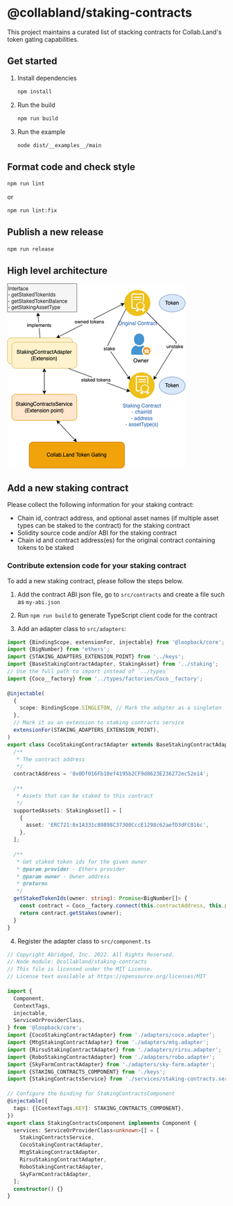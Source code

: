 # @collabland/staking-contracts

This project maintains a curated list of stacking contracts for Collab.Land's token gating capabilities.

## Get started

1. Install dependencies

   ```sh
   npm install
   ```

2. Run the build

   ```sh
   npm run build
   ```

3. Run the example

   ```sh
   node dist/__examples__/main
   ```

## Format code and check style

```sh
npm run lint
```

or

```sh
npm run lint:fix
```

## Publish a new release

```sh
npm run release
```

## High level architecture

![staking-contracts](docs/collabland-staking-contracts.png)

## Add a new staking contract

Please collect the following information for your staking contract:

- Chain id, contract address, and optional asset names (if multiple asset types
  can be staked to the contract) for the staking contract
- Solidity source code and/or ABI for the staking contract
- Chain id and contract address(es) for the original contract containing tokens
  to be staked

### Contribute extension code for your staking contract

To add a new staking contract, please follow the steps below.

1. Add the contract ABI json file, go to `src/contracts` and create a file such
   as `my-abi.json`

2. Run `npm run build` to generate TypeScript client code for the contract

3. Add an adapter class to `src/adapters`:

```ts
import {BindingScope, extensionFor, injectable} from '@loopback/core';
import {BigNumber} from 'ethers';
import {STAKING_ADAPTERS_EXTENSION_POINT} from '../keys';
import {BaseStakingContractAdapter, StakingAsset} from '../staking';
// Use the full path to import instead of `../types`
import {Coco__factory} from '../types/factories/Coco__factory';

@injectable(
  {
    scope: BindingScope.SINGLETON, // Mark the adapter as a singleton
  },
  // Mark it as an extension to staking contracts service
  extensionFor(STAKING_ADAPTERS_EXTENSION_POINT),
)
export class CocoStakingContractAdapter extends BaseStakingContractAdapter {
  /**
   * The contract address
   */
  contractAddress = '0x0Df016Fb18ef4195b2CF9d8623E236272ec52e14';

  /**
   * Assets that can be staked to this contract
   */
  supportedAssets: StakingAsset[] = [
    {
      asset: 'ERC721:0x1A331c89898C37300CccE1298c62aefD3dFC016c',
    },
  ];

  /**
   * Get staked token ids for the given owner
   * @param provider - Ethers provider
   * @param owner - Owner address
   * @returns
   */
  getStakedTokenIds(owner: string): Promise<BigNumber[]> {
    const contract = Coco__factory.connect(this.contractAddress, this.provider);
    return contract.getStakes(owner);
  }
}
```

4. Register the adapter class to `src/component.ts`

```ts
// Copyright Abridged, Inc. 2022. All Rights Reserved.
// Node module: @collabland/staking-contracts
// This file is licensed under the MIT License.
// License text available at https://opensource.org/licenses/MIT

import {
  Component,
  ContextTags,
  injectable,
  ServiceOrProviderClass,
} from '@loopback/core';
import {CocoStakingContractAdapter} from './adapters/coco.adapter';
import {MtgStakingContractAdapter} from './adapters/mtg.adapter';
import {RirsuStakingContractAdapter} from './adapters/rirsu.adapter';
import {RoboStakingContractAdapter} from './adapters/robo.adapter';
import {SkyFarmContractAdapter} from './adapters/sky-farm.adapter';
import {STAKING_CONTRACTS_COMPONENT} from './keys';
import {StakingContractsService} from './services/staking-contracts.service';

// Configure the binding for StakingContractsComponent
@injectable({
  tags: {[ContextTags.KEY]: STAKING_CONTRACTS_COMPONENT},
})
export class StakingContractsComponent implements Component {
  services: ServiceOrProviderClass<unknown>[] = [
    StakingContractsService,
    CocoStakingContractAdapter,
    MtgStakingContractAdapter,
    RirsuStakingContractAdapter,
    RoboStakingContractAdapter,
    SkyFarmContractAdapter,
  ];
  constructor() {}
}
```
